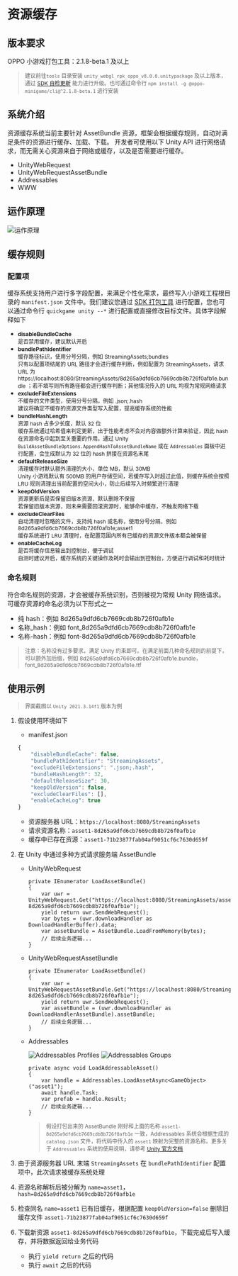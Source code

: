 # 资源缓存

## 版本要求

OPPO 小游戏打包工具：2.1.8-beta.1 及以上
> <span style="font-size:12px">建议前往`tools` 目录安装 `unity_webgl_rpk_oppo_v8.0.0.unitypackage` 及以上版本，通过 [SDK 自检更新](SDKUpdate.md) 能力进行升级。也可通过命令行 `npm install -g @oppo-minigame/cli@^2.1.8-beta.1` 进行安装</span>

## 系统介绍

资源缓存系统当前主要针对 AssetBundle 资源，框架会根据缓存规则，自动对满足条件的资源进行缓存、加载、下载。
开发者可使用以下 Unity API 进行网络请求，而无需关心资源来自于网络或缓存，以及是否需要进行缓存。

- UnityWebRequest
- UnityWebRequestAssetBundle
- Addressables
- WWW

## 运作原理

![运作原理](image/CacheSystemFD.png)

## 缓存规则

### 配置项

缓存系统支持用户进行多字段配置，来满足个性化需求，最终写入小游戏工程根目录的 `manifest.json` 文件中。我们建议您通过 [SDK 打包工具](TransformBySDK.md) 进行配置，您也可以通过命令行 `quickgame unity --*` 进行配置或直接修改目标文件。具体字段解释如下

- <span style="font-size:12px">**disableBundleCache**  
是否禁用缓存，建议默认开启</span>
- <span style="font-size:12px">**bundlePathIdentifier**  
缓存路径标识，使用分号分隔，例如 StreamingAssets;bundles  
只有以配置项结尾的 URL 路径才会进行缓存判断，例如配置为 StreamingAssets，请求 URL 为 https://localhost:8080/StreamingAssets/8d265a9dfd6cb7669cdb8b726f0afb1e.bundle ；若不填写则所有路径都会进行缓存判断；其他情况传入的 URL 均视为常规网络请求</span>
- <span style="font-size:12px">**excludeFileExtensions**  
不缓存的文件类型，使用分号分隔，例如 .json;.hash  
建议将确定不缓存的资源文件类型写入配置，提高缓存系统的性能</span>
- <span style="font-size:12px">**bundleHashLength**  
资源 hash 占多少长度，默认 32 位  
缓存系统通过哈希值来判定更新，出于性能考虑不会对内容做额外计算来验证，因此 hash 在资源命名中起到至关重要的作用。通过 Unity `BuildAssetBundleOptions.AppendHashToAssetBundleName` 或在 `Addressables` 面板中进行配置，会生成默认为 32 位的 hash 拼接在资源名末尾</span>
- <span style="font-size:12px">**defaultReleaseSize**  
清理缓存时默认额外清理的大小，单位 MB，默认 30MB  
Unity 小游戏默认有 500MB 的用户存储空间，若缓存写入时超过此值，则缓存系统会按照 LRU 规则清理出当前配置的空间大小，防止后续写入时频繁进行清理</span>
- <span style="font-size:12px">**keepOldVersion**  
资源更新后是否保留旧版本资源，默认删除不保留  
若保留旧版本资源，则未来需要回滚资源时，能够命中缓存，不触发网络下载</span>
- <span style="font-size:12px">**excludeClearFiles**  
自动清理时忽略的文件，支持纯 hash 或名称，使用分号分隔，例如 8d265a9dfd6cb7669cdb8b726f0afb1e;asset1  
缓存系统进行 LRU 清理时，在配置范围内所有已缓存的资源文件版本都会被保留</span>
- <span style="font-size:12px">**enableCacheLog**  
是否将缓存信息输出到控制台，便于调试  
自测时建议开启，缓存系统的关键操作及耗时会输出到控制台，方便进行调试和耗时统计</span>

### 命名规则

符合命名规则的资源，才会被缓存系统识别，否则被视为常规 Unity 网络请求。可缓存资源的命名必须为以下形式之一

- 纯 hash：例如 8d265a9dfd6cb7669cdb8b726f0afb1e
- 名称_hash：例如 font_8d265a9dfd6cb7669cdb8b726f0afb1e
- 名称-hash：例如 font-8d265a9dfd6cb7669cdb8b726f0afb1e

> <span style="font-size:12px">注意：名称没有过多要求，满足 Unity 约束即可。在满足前面几种命名规则的前提下，可以额外加后缀，例如 8d265a9dfd6cb7669cdb8b726f0afb1e.bundle，font_8d265a9dfd6cb7669cdb8b726f0afb1e.ttf</span>

## 使用示例

> <span style="font-size:12px">界面截图以 `Unity 2021.3.14f1` 版本为例 </span>

1. 假设使用环境如下
    - manifest.json
    ```javascript
    {
        "disableBundleCache": false,
        "bundlePathIdentifier": "StreamingAssets",
        "excludeFileExtensions": ".json;.hash",
        "bundleHashLength": 32,
        "defaultReleaseSize": 30,
        "keepOldVersion": false,
        "excludeClearFiles": [],
        "enableCacheLog": true
    }
    ```

    - 资源服务器 URL：`https://localhost:8080/StreamingAssets`
    - 请求资源名称：`asset1-8d265a9dfd6cb7669cdb8b726f0afb1e`
    - 缓存中已存在资源：`asset1-71b23877fab04af9051cf6c7630d659f`
    

2. 在 Unity 中通过多种方式请求服务端 AssetBundle
    - UnityWebRequest
        ```
        private IEnumerator LoadAssetBundle()
        {
            var uwr = UnityWebRequest.Get("https://localhost:8080/StreamingAssets/asset1-8d265a9dfd6cb7669cdb8b726f0afb1e");
            yield return uwr.SendWebRequest();
            var bytes = (uwr.downloadHandler as DownloadHandlerBuffer).data;
            var assetBundle = AssetBundle.LoadFromMemory(bytes);
            // 后续业务逻辑...
        }
        ```

    - UnityWebRequestAssetBundle

        ```
        private IEnumerator LoadAssetBundle()
        {
            var uwr = UnityWebRequestAssetBundle.Get("https://localhost:8080/StreamingAssets/asset1-8d265a9dfd6cb7669cdb8b726f0afb1e");
            yield return uwr.SendWebRequest();
            var assetBundle = (uwr.downloadHandler as DownloadHandlerAssetBundle).assetBundle;
            // 后续业务逻辑...
        }
        ```
        
    - Addressables

        ![Addressables Profiles](image/AssetCacheExample_AddressablesProfiles.png)
        ![Addressables Groups](image/AssetCacheExample_AddressablesGroups.png)

        ```
        private async void LoadAddressableAsset()
        {
            var handle = Addressables.LoadAssetAsync<GameObject>("asset1");
            await handle.Task;
            var prefab = handle.Result;
            // 后续业务逻辑...
        }
        ```
        > <span style="font-size:12px">假设打包出来的 AssetBundle 刚好和上面的名称 `asset1-8d265a9dfd6cb7669cdb8b726f0afb1e` 一致，Addressables 系统会根据生成的 `catalog.json` 文件，将代码中传入的 `asset1` 映射为完整的资源名称。更多关于 `Addressables` 系统的使用说明，请参考 [Unity 官方文档](https://docs.unity3d.com/Manual/com.unity.addressables.html)</span>

3. 由于资源服务器 URL 末端 `StreamingAssets` 在 `bundlePathIdentifier` 配置项中，此次请求被缓存系统处理

4. 资源名称解析后被分解为 `name=asset1`，`hash=8d265a9dfd6cb7669cdb8b726f0afb1e`

5. 检查同名 `name=asset1` 已有旧缓存，根据配置 `keepOldVersion=false` 删除旧缓存文件 `asset1-71b23877fab04af9051cf6c7630d659f`

6. 下载新资源 `asset1-8d265a9dfd6cb7669cdb8b726f0afb1e`，下载完成后写入缓存，并将数据返回给业务代码
    - 执行 `yield return` 之后的代码
    - 执行 `await` 之后的代码